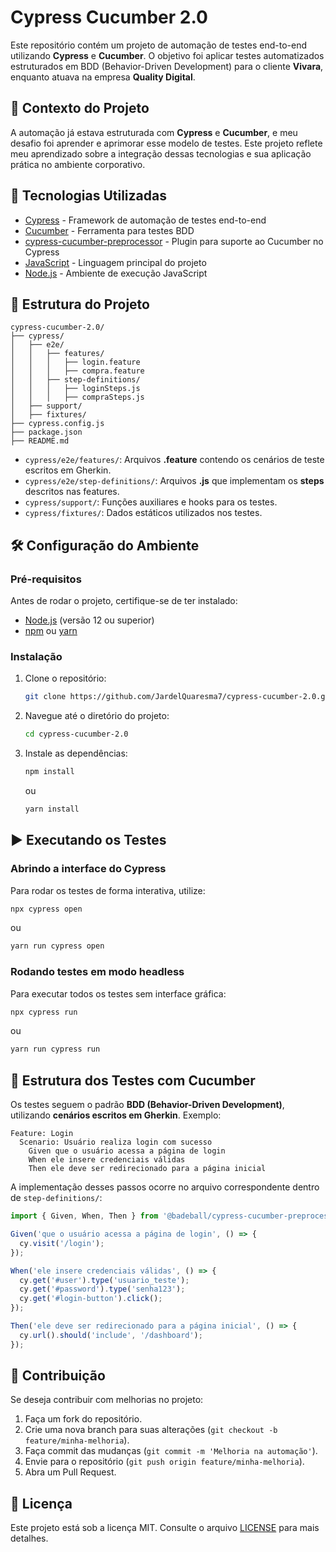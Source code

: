 # Cypress Cucumber 2.0

Este repositório contém um projeto de automação de testes end-to-end utilizando **Cypress** e **Cucumber**. O objetivo foi aplicar testes automatizados estruturados em BDD (Behavior-Driven Development) para o cliente **Vivara**, enquanto atuava na empresa **Quality Digital**.

## 📌 Contexto do Projeto

A automação já estava estruturada com **Cypress** e **Cucumber**, e meu desafio foi aprender e aprimorar esse modelo de testes. Este projeto reflete meu aprendizado sobre a integração dessas tecnologias e sua aplicação prática no ambiente corporativo.

## 🚀 Tecnologias Utilizadas

- [Cypress](https://www.cypress.io/) - Framework de automação de testes end-to-end
- [Cucumber](https://cucumber.io/) - Ferramenta para testes BDD
- [cypress-cucumber-preprocessor](https://www.npmjs.com/package/cypress-cucumber-preprocessor) - Plugin para suporte ao Cucumber no Cypress
- [JavaScript](https://developer.mozilla.org/pt-BR/docs/Web/JavaScript) - Linguagem principal do projeto
- [Node.js](https://nodejs.org/) - Ambiente de execução JavaScript

## 📂 Estrutura do Projeto

```
cypress-cucumber-2.0/
├── cypress/
│   ├── e2e/
│   │   ├── features/
│   │   │   ├── login.feature
│   │   │   ├── compra.feature
│   │   ├── step-definitions/
│   │   │   ├── loginSteps.js
│   │   │   ├── compraSteps.js
│   ├── support/
│   ├── fixtures/
├── cypress.config.js
├── package.json
├── README.md
```

- `cypress/e2e/features/`: Arquivos **.feature** contendo os cenários de teste escritos em Gherkin.
- `cypress/e2e/step-definitions/`: Arquivos **.js** que implementam os **steps** descritos nas features.
- `cypress/support/`: Funções auxiliares e hooks para os testes.
- `cypress/fixtures/`: Dados estáticos utilizados nos testes.

## 🛠️ Configuração do Ambiente

### Pré-requisitos

Antes de rodar o projeto, certifique-se de ter instalado:

- [Node.js](https://nodejs.org/) (versão 12 ou superior)
- [npm](https://www.npmjs.com/) ou [yarn](https://yarnpkg.com/)

### Instalação

1. Clone o repositório:

   ```bash
   git clone https://github.com/JardelQuaresma7/cypress-cucumber-2.0.git
   ```

2. Navegue até o diretório do projeto:

   ```bash
   cd cypress-cucumber-2.0
   ```

3. Instale as dependências:

   ```bash
   npm install
   ```

   ou

   ```bash
   yarn install
   ```

## ▶️ Executando os Testes

### Abrindo a interface do Cypress

Para rodar os testes de forma interativa, utilize:

```bash
npx cypress open
```

ou

```bash
yarn run cypress open
```

### Rodando testes em modo headless

Para executar todos os testes sem interface gráfica:

```bash
npx cypress run
```

ou

```bash
yarn run cypress run
```

## 📌 Estrutura dos Testes com Cucumber

Os testes seguem o padrão **BDD (Behavior-Driven Development)**, utilizando **cenários escritos em Gherkin**. Exemplo:

```gherkin
Feature: Login
  Scenario: Usuário realiza login com sucesso
    Given que o usuário acessa a página de login
    When ele insere credenciais válidas
    Then ele deve ser redirecionado para a página inicial
```

A implementação desses passos ocorre no arquivo correspondente dentro de `step-definitions/`:

```javascript
import { Given, When, Then } from '@badeball/cypress-cucumber-preprocessor';

Given('que o usuário acessa a página de login', () => {
  cy.visit('/login');
});

When('ele insere credenciais válidas', () => {
  cy.get('#user').type('usuario_teste');
  cy.get('#password').type('senha123');
  cy.get('#login-button').click();
});

Then('ele deve ser redirecionado para a página inicial', () => {
  cy.url().should('include', '/dashboard');
});
```

## 🤝 Contribuição

Se deseja contribuir com melhorias no projeto:

1. Faça um fork do repositório.
2. Crie uma nova branch para suas alterações (`git checkout -b feature/minha-melhoria`).
3. Faça commit das mudanças (`git commit -m 'Melhoria na automação'`).
4. Envie para o repositório (`git push origin feature/minha-melhoria`).
5. Abra um Pull Request.

## 📜 Licença

Este projeto está sob a licença MIT. Consulte o arquivo [LICENSE](./LICENSE) para mais detalhes.

